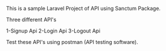 This is a sample Laravel Project of API using Sanctum Package.

Three different API's

1-Signup Api
2-Login Api
3-Logout Api

Test these API's using postman (API testing software).
